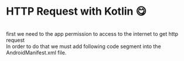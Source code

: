 <h1>HTTP Request with Kotlin 😋</h1><br>
first we need to the app permission to access to the internet to get http request
<br>
In order to do that we must add following code segment into the AndroidManifest.xml file.
<br><br>
<p>
  <uses-permission android:name = "android.permission.INTERNET">
  </uses-permission>

</p>



